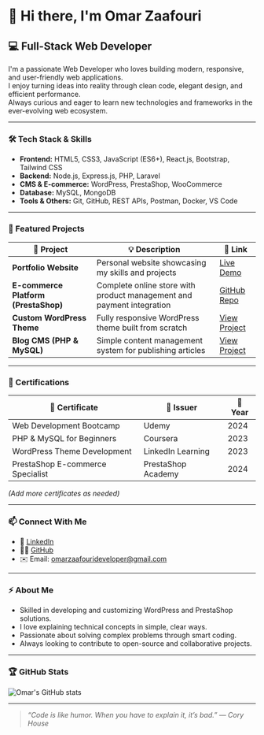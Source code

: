 # 👋 Hi there, I'm **Omar Zaafouri**

## 💻 Full-Stack Web Developer

I'm a passionate Web Developer who loves building modern, responsive, and user-friendly web applications.  
I enjoy turning ideas into reality through clean code, elegant design, and efficient performance.  
Always curious and eager to learn new technologies and frameworks in the ever-evolving web ecosystem.

---

### 🛠️ Tech Stack & Skills

- **Frontend:** HTML5, CSS3, JavaScript (ES6+), React.js, Bootstrap, Tailwind CSS  
- **Backend:** Node.js, Express.js, PHP, Laravel  
- **CMS & E-commerce:** WordPress, PrestaShop, WooCommerce  
- **Database:** MySQL, MongoDB  
- **Tools & Others:** Git, GitHub, REST APIs, Postman, Docker, VS Code  

---

### 🚀 Featured Projects

| 🧩 Project | 💡 Description | 🔗 Link |
|------------|----------------|---------|
| **Portfolio Website** | Personal website showcasing my skills and projects | [Live Demo](#) |
| **E-commerce Platform (PrestaShop)** | Complete online store with product management and payment integration | [GitHub Repo](#) |
| **Custom WordPress Theme** | Fully responsive WordPress theme built from scratch | [View Project](#) |
| **Blog CMS (PHP & MySQL)** | Simple content management system for publishing articles | [View Project](#) |

---

### 🏅 Certifications

| 📜 Certificate | 🏢 Issuer | 📅 Year |
|----------------|-----------|---------|
| Web Development Bootcamp | Udemy | 2024 |
| PHP & MySQL for Beginners | Coursera | 2023 |
| WordPress Theme Development | LinkedIn Learning | 2023 |
| PrestaShop E-commerce Specialist | PrestaShop Academy | 2024 |

*(Add more certificates as needed)*

---

### 📫 Connect With Me

- 💼 [LinkedIn](https://www.linkedin.com/in/omar-zaafouri)  
- 🧑‍💻 [GitHub](https://github.com/omar-zaafouri)  
- ✉️ Email: omarzaafourideveloper@gmail.com  

---

### ⚡ About Me
- Skilled in developing and customizing WordPress and PrestaShop solutions.  
- I love explaining technical concepts in simple, clear ways.  
- Passionate about solving complex problems through smart coding.  
- Always looking to contribute to open-source and collaborative projects.  

---

### 🏆 GitHub Stats

![Omar's GitHub stats](https://github-readme-stats.vercel.app/api?username=omar-zaafouri&show_icons=true&theme=tokyonight)

---

> *“Code is like humor. When you have to explain it, it’s bad.” — Cory House*
